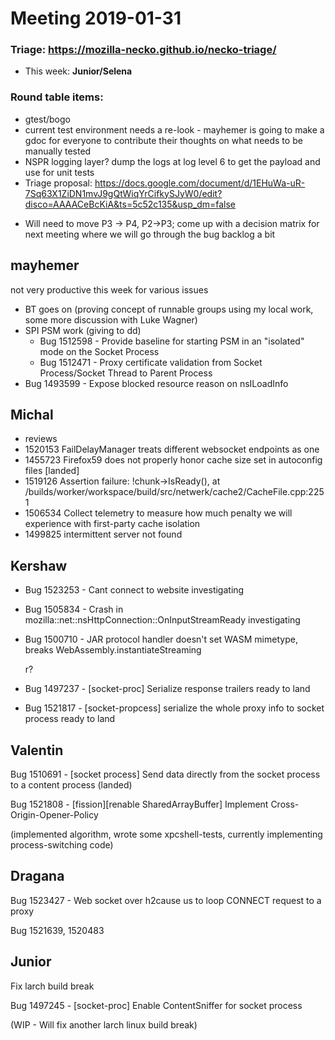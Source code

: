 # Meeting 2019-01-31
### Triage: https://mozilla-necko.github.io/necko-triage/
  - This week: **Junior/Selena**

### Round table items:
  - gtest/bogo
   - current test environment needs a re-look - mayhemer is going to make a gdoc for everyone to contribute their thoughts on what needs to be manually tested
   - NSPR logging layer? dump the logs at log level 6 to get the payload and use for unit tests
  - Triage proposal: https://docs.google.com/document/d/1EHuWa-uR-7Sq63X1ZiDN1mvJ9gQtWiqYrCifkySJyW0/edit?disco=AAAACeBcKiA&ts=5c52c135&usp_dm=false
* Will need to move P3 -> P4, P2->P3; come up with a decision matrix for next meeting where we will go through the bug backlog a bit
## mayhemer

not very productive this week for various issues

- BT goes on (proving concept of runnable groups using my local work, some more discussion with Luke Wagner)
- SPI PSM work (giving to dd)
  - Bug 1512598 - Provide baseline for starting PSM in an "isolated" mode on the Socket Process
  - Bug 1512471 - Proxy certificate validation from Socket Process/Socket Thread to Parent Process
- Bug 1493599 - Expose blocked resource reason on nsILoadInfo

## Michal

- reviews
- 1520153 FailDelayManager treats different websocket endpoints as one
- 1455723 Firefox59 does not properly honor cache size set in autoconfig files [landed]
- 1519126 Assertion failure: !chunk->IsReady(), at /builds/worker/workspace/build/src/netwerk/cache2/CacheFile.cpp:2251
- 1506534 Collect telemetry to measure how much penalty we will experience with first-party cache isolation
- 1499825 intermittent server not found

## Kershaw

- Bug 1523253 - Cant connect to website
  investigating
- Bug 1505834 - Crash in mozilla::net::nsHttpConnection::OnInputStreamReady
  investigating
- Bug 1500710 - JAR protocol handler doesn't set WASM mimetype, breaks 
WebAssembly.instantiateStreaming

  r?
- Bug 1497237 - [socket-proc] Serialize response trailers
  ready to land
- Bug 1521817 - [socket-propcess] serialize the whole proxy info to socket process
  ready to land

## Valentin

Bug 1510691 - [socket process] Send data directly from the socket process to a content process (landed)

Bug 1521808 - [fission][renable SharedArrayBuffer] Implement Cross-Origin-Opener-Policy

  (implemented algorithm, wrote some xpcshell-tests, currently implementing process-switching code)

## Dragana

Bug 1523427 - Web socket over h2cause us to loop CONNECT request to a proxy

Bug 1521639, 1520483

## Junior

Fix larch build break

Bug 1497245 - [socket-proc] Enable ContentSniffer for socket process

(WIP - Will fix another larch linux build break)

